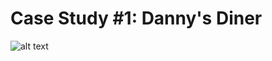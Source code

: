 # Case Study #1: Danny's Diner

![alt text](https://github.com/JadeCreativeL/image-/blob/main/1.png)
